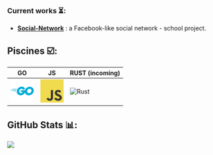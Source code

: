 ### Current works ⏳:

* [__Social-Network__](https://github.com/cramanan/Social-Network-01) : a Facebook-like social network - school project.

## Piscines ☑️:

| GO | JS | RUST (incoming) |
|-----|-----|-----|
| <img src="https://github.com/devicons/devicon/blob/master/icons/go/go-original-wordmark.svg" title="Golang" alt="Golang" width="55" height="55"/> | <img src="https://github.com/devicons/devicon/blob/master/icons/javascript/javascript-original.svg" title="JavaScript" alt="JavaScript" width="55" height="55"/> | <img src="https://www.rust-lang.org/logos/rust-logo-128x128.png" title="Rust" alt="Rust" width="55" height="55"/> |

## GitHub Stats 📊:
![](https://github-readme-stats.vercel.app/api/top-langs/?username=SLecureu&theme=cobalt&hide=scss,css,html,dockerfile&hide_border=false&include_all_commits=true&count_private=false&layout=donut)
